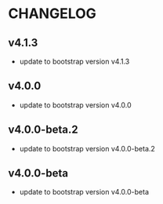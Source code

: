 # CHANGELOG

## v4.1.3

- update to bootstrap version v4.1.3

## v4.0.0

- update to bootstrap version v4.0.0

## v4.0.0-beta.2

- update to bootstrap version v4.0.0-beta.2

## v4.0.0-beta

- update to bootstrap version v4.0.0-beta

